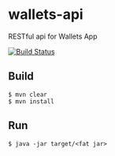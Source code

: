 # wallets-api
RESTful api for Wallets App

[![Build Status](https://www.jenkins.oleszynski.com/buildStatus/icon?job=build-and-deploy-wallets-api-master)](https://www.jenkins.oleszynski.com/job/build-and-deploy-wallets-api-master)

## Build
``` $bash
$ mvn clear
$ mvn install
```

## Run
``` $bash
$ java -jar target/<fat jar>
```
